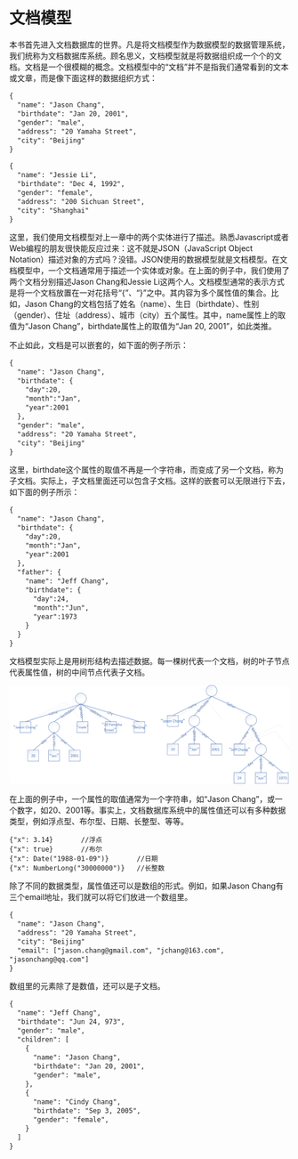 # 文档模型

本书首先进入文档数据库的世界。凡是将文档模型作为数据模型的数据管理系统，我们统称为文档数据库系统。顾名思义，文档模型就是将数据组织成一个个的文档。文档是一个很模糊的概念。文档模型中的“文档”并不是指我们通常看到的文本或文章，而是像下面这样的数据组织方式：

```bson
{
  "name": "Jason Chang",
  "birthdate": "Jan 20, 2001",
  "gender": "male",
  "address": "20 Yamaha Street",
  "city": "Beijing"
}
```
```bson
{
  "name": "Jessie Li",
  "birthdate": "Dec 4, 1992",
  "gender": "female",
  "address": "200 Sichuan Street",
  "city": "Shanghai"
}
```

这里，我们使用文档模型对上一章中的两个实体进行了描述。熟悉Javascript或者Web编程的朋友很快能反应过来：这不就是JSON（JavaScript Object Notation）描述对象的方式吗？没错。JSON使用的数据模型就是文档模型。在文档模型中，一个文档通常用于描述一个实体或对象。在上面的例子中，我们使用了两个文档分别描述Jason Chang和Jessie Li这两个人。文档模型通常的表示方式是将一个文档放置在一对花括号“{”、“}”之中。其内容为多个属性值的集合。比如，Jason Chang的文档包括了姓名（name）、生日（birthdate）、性别（gender）、住址（address）、城市（city）五个属性。其中，name属性上的取值为“Jason Chang”，birthdate属性上的取值为“Jan 20, 2001”，如此类推。

不止如此，文档是可以嵌套的，如下面的例子所示：

```bson
{
  "name": "Jason Chang",
  "birthdate": {
    "day":20,
    "month":"Jan",
    "year":2001
  },
  "gender": "male",
  "address": "20 Yamaha Street",
  "city": "Beijing"
}
```

这里，birthdate这个属性的取值不再是一个字符串，而变成了另一个文档，称为子文档。实际上，子文档里面还可以包含子文档。这样的嵌套可以无限进行下去，如下面的例子所示：

```bson
{
  "name": "Jason Chang",
  "birthdate": {
    "day":20,
    "month":"Jan",
    "year":2001
  },
  "father": {
    "name": "Jeff Chang",
    "birthdate": {
      "day":24,
      "month":"Jun",
      "year":1973
    }
  }
}
```

文档模型实际上是用树形结构去描述数据。每一棵树代表一个文档，树的叶子节点代表属性值，树的中间节点代表子文档。

![tree image](chapter2.2.1.jpg)

在上面的例子中，一个属性的取值通常为一个字符串，如“Jason Chang”，或一个数字，如20、2001等。事实上，文档数据库系统中的属性值还可以有多种数据类型，例如浮点型、布尔型、日期、长整型、等等。

```bson
{"x": 3.14}       //浮点
{"x": true}       //布尔
{"x": Date("1988-01-09")}       //日期
{"x": NumberLong("30000000")}   //长整数
```

除了不同的数据类型，属性值还可以是数组的形式。例如，如果Jason Chang有三个email地址，我们就可以将它们放进一个数组里。

```bson
{
  "name": "Jason Chang",
  "address": "20 Yamaha Street",
  "city": "Beijing"
  "email": ["jason.chang@gmail.com", "jchang@163.com", "jasonchang@qq.com"]
}
```

数组里的元素除了是数值，还可以是子文档。

```bson
{
  "name": "Jeff Chang",
  "birthdate": "Jun 24, 973",
  "gender": "male",
  "children": [
    {
      "name": "Jason Chang",
      "birthdate": "Jan 20, 2001",
      "gender": "male",
    },
    {
      "name": "Cindy Chang",
      "birthdate": "Sep 3, 2005",
      "gender": "female",
    }
  ]
}
```

